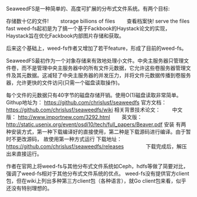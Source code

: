 SeaweedFS是一种简单的、高度可扩展的分布式文件系统。有两个目标:　　

存储数十亿的文件!　　   storage billions of files　　
查看档案快!                     serve the files fast
weed-fs起初是为了搞一个基于Fackbook的Haystack论文的实现，Haystack旨在优化Fackbook内部图片存储和获取。

后来这个基础上，weed-fs作者又增加了若干feature，形成了目前的weed-fs。

SeaweedFS最初作为一个对象存储来有效地处理小文件。中央主服务器只管理文件卷，而不是管理中央主服务器中的所有文件元数据，它允许这些卷服务器管理文件及其元数据。这减轻了中央主服务器的并发压力，并将文件元数据传播到卷服务器，允许更快的文件访问(只需一个磁盘读取操作)。

每个文件的元数据只有40字节的磁盘存储开销。使用O(1)磁盘读取非常简单。
Githup地址为： https://github.com/chrislusf/seaweedfs
官方文档：https://github.com/chrislusf/seaweedfs/wiki
相关背景技术论文：
　　中文版： http://www.importnew.com/3292.html
　　英文版： http://static.usenix.org/event/osdi10/tech/full_papers/Beaver.pdf
安装
有两种安装方式，第一种下载编译好的直接使用，第二种是下载源码进行编译。由于暂时不更改源码， 故使用第一种方式运行
下载地址：https://github.com/chrislusf/seaweedfs/releases 　　　　下载完成后，解压出来直接运行。


作者在官网上将weed-fs与其他分布式文件系统如Ceph，hdfs等做了简要对比，强调了weed-fs相对于其他分布式文件系统的优点。
weed-fs没有提供官方client包，但在wiki上列出多种第三方client包（各种语言），就Go client包来看，似乎还没有特别理想的。
